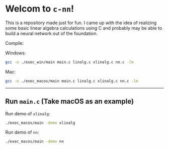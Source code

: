 # Welcom to `c-nn`!
This is a repository made just for fun. I came up with the idea of realizing some basic linear algebra calculations using C and probably may be able to build a neural network out of the foundation.

Compile:

Windows:
```bash
gcc -o ./exec_win/main main.c linalg.c xlinalg.c nn.c -lm
```

Mac:
```bash
gcc -o ./exec_macos/main main.c linalg.c xlinalg.c nn.c -lm
```

---

## Run `main.c` (Take macOS as an example)

Run demo of `xlinalg`:

```zsh
./exec_macos/main -demo xlinalg    
```

Run demo of `nn`:

```zsh
./exec_macos/main -demo nn    
```